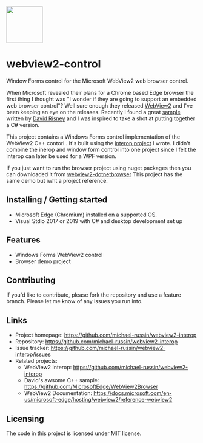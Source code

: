 <img src="https://github.com/michael-russin/webview2-interop/blob/master/new-microsoft-edge-icon.png" width="96">

# webview2-control
Window Forms control for the Microsoft WebView2 web browser control.

When Microsoft revealed their plans for a Chrome based Edge browser the first thing I thought was "I wonder if they are going to support an embedded web browser control"?  Well sure enough they released [WebView2](https://docs.microsoft.com/en-us/microsoft-edge/hosting/webview2) and I've been keeping an eye on the releases.  Recently I found a great [sample](https://github.com/MicrosoftEdge/WebView2Browser) written by [David Risney](https://github.com/david-risney) and I was inspired to take a shot at putting together a C# version. 

This project contains a Windows Forms control implementation of the WebView2 C++ contorl .  It's built using the [interop project](https://github.com/michael-russin/webview2-interop) I wrote.  I didn't combine the inerop and window form control into one project since I felt the interop can later be used for a WPF version.   

If you just want to run the browser project using nuget packages then you can downloaded it from [webview2-dotnetbrowser](https://github.com/michael-russin/webview2-dotnetbrowser) This project has the same demo but iwht a project reference.  

## Installing / Getting started

* Microsoft Edge (Chromium) installed on a supported OS.
* Visual Stdio 2017 or 2019 with C# and desktop development set up

## Features

* Windows Forms WebView2 control
* Browser demo project

## Contributing

If you'd like to contribute, please fork the repository and use a feature
branch. Please let me know of any issues you run into.

## Links
- Project homepage: https://github.com/michael-russin/webview2-interop
- Repository: https://github.com/michael-russin/webview2-interop
- Issue tracker: https://github.com/michael-russin/webview2-interop/issues
- Related projects:
  - WebView2 Interop: https://github.com/michael-russin/webview2-interop
  - David's awsome C++ sample: https://github.com/MicrosoftEdge/WebView2Browser
  - WebView2 Documentation: https://docs.microsoft.com/en-us/microsoft-edge/hosting/webview2/reference-webview2


## Licensing

The code in this project is licensed under MIT license.

